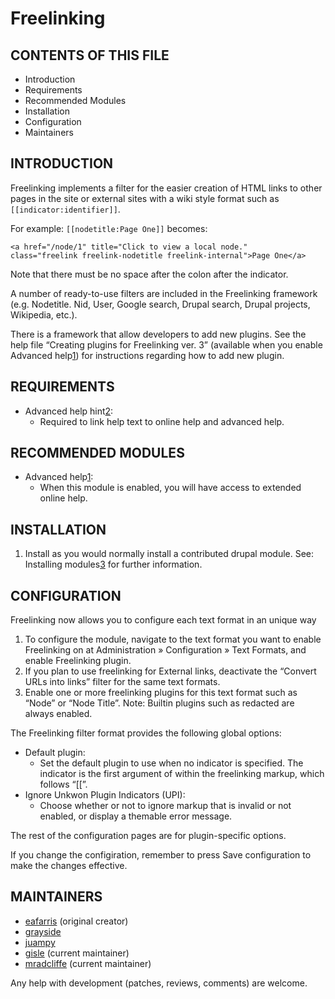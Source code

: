 # Freelinking

## CONTENTS OF THIS FILE

* Introduction
* Requirements
* Recommended Modules
* Installation
* Configuration
* Maintainers

## INTRODUCTION

Freelinking implements a filter for the easier creation of HTML links to other
pages in the site or external sites with a wiki style format such as
`[[indicator:identifier]]`.

For example: `[[nodetitle:Page One]]` becomes:

    <a href="/node/1" title="Click to view a local node."
    class="freelink freelink-nodetitle freelink-internal">Page One</a>

Note that there must be no space after the colon after the indicator.

A number of ready-to-use filters are included in the Freelinking framework
(e.g. Nodetitle. Nid, User, Google search, Drupal search, Drupal projects,
 Wikipedia, etc.).

There is a framework that allow developers to add new plugins. See the help file
“Creating plugins for Freelinking ver. 3” (available when you enable
Advanced help[1]) for instructions regarding how to add new plugin.

## REQUIREMENTS

* Advanced help hint[2]:
  * Required to link help text to online help and advanced help.

## RECOMMENDED MODULES

* Advanced help[1]:
  * When this module is enabled, you will have access to extended online help.

## INSTALLATION

1. Install as you would normally install a contributed drupal module.
   See: Installing modules[3] for further information.

## CONFIGURATION

Freelinking now allows you to configure each text format in an unique way

1. To configure the module, navigate to the text format you want to enable
   Freelinking on at Administration » Configuration » Text Formats, and enable
   Freelinking plugin.
2. If you plan to use freelinking for External links, deactivate the
   “Convert URLs into links” filter for the same text formats.
3. Enable one or more freelinking plugins for this text format such as “Node” or
   “Node Title”. Note: Builtin plugins such as redacted are always enabled.

The Freelinking filter format provides the following global options:

* Default plugin:
  * Set the default plugin to use when no indicator is specified. The indicator
    is the first argument of within the freelinking markup, which follows “[[”.
* Ignore Unkwon Plugin Indicators (UPI):
  * Choose whether or not to ignore markup that is invalid or not enabled, or 
    display a themable error message.

The rest of the configuration pages are for plugin-specific options.

If you change the configiration, remember to press Save configuration to make
the changes effective.

## MAINTAINERS

* [eafarris](https://www.drupal.org/user/812) (original creator)
* [grayside](https://www.drupal.org/u/grayside)
* [juampy](https://www.drupal.org/u/juampy)
* [gisle](https://www.drupal.org/u/gisle) (current maintainer)
* [mradcliffe](https://www.drupal.org/u/mradcliffe) (current maintainer)

Any help with development (patches, reviews, comments) are welcome.

[1]: https://www.drupal.org/project/advanced_help
[2]: https://www.drupal.org/project/advanced_help_hint
[3]: https://www.drupal.org/documentation/install/modules-themes/modules-7
